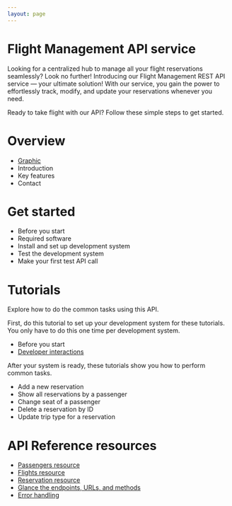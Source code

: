```yaml
---
layout: page
---
```


# Flight Management API service

Looking for a centralized hub to manage all your flight reservations seamlessly? Look no further! Introducing our Flight Management REST API service — your ultimate solution! With our service, you gain the power to effortlessly track, modify, and update your reservations whenever you need.

Ready to take flight with our API? Follow these simple steps to get started.

# Overview

- [Graphic](overview.md)
- Introduction
- Key features
- Contact

# Get started

- Before you start
- Required software
- Install and set up development system
- Test the development system
- Make your first test API call 

# Tutorials

Explore how to do the common tasks using this API. 

First, do this tutorial to set up your development system for these tutorials. You only have to do this one time per development system.

- Before you start
- [Developer interactions](tutorials/usecase.md)

After your system is ready, these tutorials show you how to perform common tasks.

- Add a new reservation
- Show all reservations by a passenger
- Change seat of a passenger
- Delete a reservation by ID
- Update trip type for a reservation

# API Reference resources

- [Passengers resource](reference/passengers.md)
- [Flights resource](reference/flights.md)
- [Reservation resource](reference/reservation.md)
- [Glance the endpoints, URLs, and methods](reference/endpoints.md)
- [Error handling](reference/error-handling.md)





